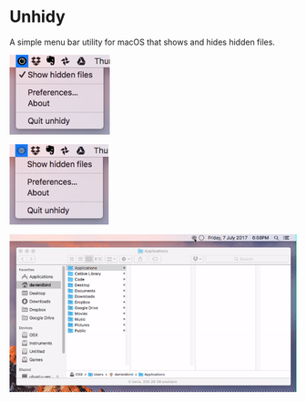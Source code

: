 # Unhidy
A simple menu bar utility for macOS that shows and hides hidden files.

![](https://raw.githubusercontent.com/danieldbird/assets/master/unhidy1.png)

![](https://raw.githubusercontent.com/danieldbird/assets/master/unhidy2.png)

![](https://raw.githubusercontent.com/danieldbird/assets/master/unhidy.gif)
